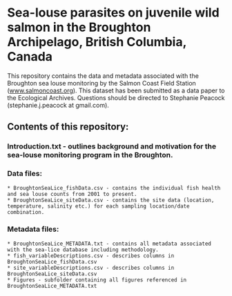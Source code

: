 # Sea-louse parasites on juvenile wild salmon in the Broughton Archipelago, British Columbia, Canada

This repository contains the data and metadata associated with the Broughton sea louse monitoring by the Salmon Coast Field Station (www.salmoncoast.org).  This dataset has been submitted as a data paper to the Ecological Archives. Questions should be directed to Stephanie Peacock (stephanie.j.peacock at gmail.com).

## Contents of this repository:

### Introduction.txt - outlines background and motivation for the sea-louse monitoring program in the Broughton.

### Data files:
	* BroughtonSeaLice_fishData.csv - contains the individual fish health and sea louse counts from 2001 to present.
	* BroughtonSeaLice_siteData.csv - contains the site data (location, temperature, salinity etc.) for each sampling location/date combination.

### Metadata files:
	* BroughtonSeaLice_METADATA.txt - contains all metadata associated with the sea-lice database including methodology.
	* fish_variableDescriptions.csv - describes columns in BroughtonSeaLice_fishData.csv
	* site_variableDescriptions.csv - describes columns in BroughtonSeaLice_siteData.csv
	* Figures - subfolder containing all figures referenced in BroughtonSeaLice_METADATA.txt